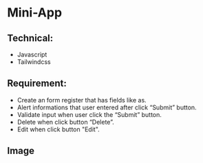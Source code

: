 # Mini-App
## Technical:
* Javascript
* Tailwindcss
## Requirement:
* Create an form register that has fields like as.
* Alert informations that user entered after click “Submit” button.
* Validate input when user click the “Submit” button.
* Delete when click button “Delete”.
* Edit when click button "Edit".
## Image
